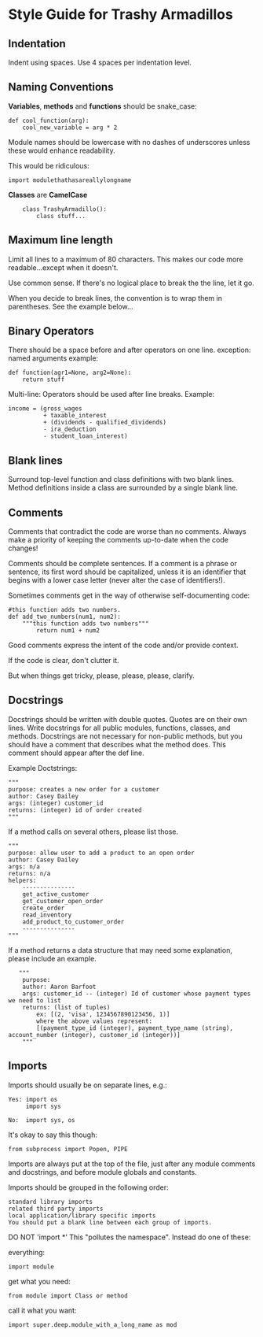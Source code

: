 # Style Guide for Trashy Armadillos

## Indentation
Indent using spaces.
Use 4 spaces per indentation level.

## Naming Conventions

**Variables**, **methods** and **functions** should be snake_case:

```
def cool_function(arg):
    cool_new_variable = arg * 2
```

Module names should be lowercase with no dashes of underscores
unless these would enhance readability.

This would be ridiculous:
```
import modulethathasareallylongname
```



**Classes** are **CamelCase**

``` 
    class TrashyArmadillo():
        class stuff...
```
    

## Maximum line length
Limit all lines to a maximum of 80 characters.
This makes our code more readable...except when it doesn't.

Use common sense. If there's no logical place to break the the line,
let it go. 

When you decide to break lines, the convention is to wrap them in parentheses. See the example below...

## Binary Operators
There should be a space before and after operators on one line.
exception: named arguments
example:

```
def function(agr1=None, arg2=None):
    return stuff
```

Multi-line: Operators should be used after line breaks. 
Example:

```
income = (gross_wages
          + taxable_interest
          + (dividends - qualified_dividends)
          - ira_deduction
          - student_loan_interest)
```

## Blank lines
Surround top-level function and class definitions with two blank lines.
Method definitions inside a class are surrounded by a single blank line.

## Comments
Comments that contradict the code are worse than no comments. Always make a priority of keeping the comments up-to-date when the code changes!

Comments should be complete sentences. If a comment is a phrase or sentence, its first word should be capitalized, unless it is an identifier that begins with a lower case letter (never alter the case of identifiers!).

Sometimes comments get in the way of otherwise self-documenting code:

```
#this function adds two numbers.
def add_two_numbers(num1, num2):
    """this function adds two numbers"""  
        return num1 + num2
```

Good comments express the intent of the code and/or provide context.

If the code is clear, don't clutter it.

But when things get tricky, please, please, please, clarify.

## Docstrings
Docstrings should be written with double quotes. 
Quotes are on their own lines.
Write docstrings for all public modules, functions, classes, and methods. Docstrings are not necessary for non-public methods, but you should have a comment that describes what the method does. 
This comment should appear after the def line.

Example Doctstrings:
```
"""
purpose: creates a new order for a customer
author: Casey Dailey
args: (integer) customer_id
returns: (integer) id of order created
"""    
```

If a method calls on several others, please list those.

```
"""
purpose: allow user to add a product to an open order
author: Casey Dailey
args: n/a
returns: n/a
helpers:
    ---------------
    get_active_customer
    get_customer_open_order
    create_order
    read_inventory
    add_product_to_customer_order
    ---------------
"""
```

If a method returns a data structure that may need some explanation, 
please include an example.

```
   """
    purpose: 
    author: Aaron Barfoot
    args: customer_id -- (integer) Id of customer whose payment types we need to list
    returns: (list of tuples) 
        ex: [(2, 'visa', 1234567890123456, 1)] 
        where the above values represent:
        [(payment_type_id (integer), payment_type_name (string), account_number (integer), customer_id (integer))] 
    """
```

## Imports
Imports should usually be on separate lines, e.g.:

```
Yes: import os
     import sys

No:  import sys, os
```

It's okay to say this though:

```
from subprocess import Popen, PIPE
```

Imports are always put at the top of the file, just after any module comments and docstrings, and before module globals and constants.

Imports should be grouped in the following order:
```
standard library imports
related third party imports
local application/library specific imports
You should put a blank line between each group of imports.
```

DO NOT 'import *'
This "pollutes the namespace".
Instead do one of these: 

everything:
```
import module 
```

get what you need:
```
from module import Class or method
```

call it what you want:
```
import super.deep.module_with_a_long_name as mod 

```

